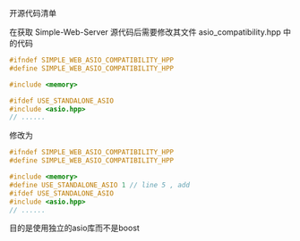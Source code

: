 开源代码清单





在获取 Simple-Web-Server 源代码后需要修改其文件 asio_compatibility.hpp 中的代码

```cpp
#ifndef SIMPLE_WEB_ASIO_COMPATIBILITY_HPP
#define SIMPLE_WEB_ASIO_COMPATIBILITY_HPP

#include <memory>

#ifdef USE_STANDALONE_ASIO
#include <asio.hpp>
// ......
```

修改为

```cpp
#ifndef SIMPLE_WEB_ASIO_COMPATIBILITY_HPP
#define SIMPLE_WEB_ASIO_COMPATIBILITY_HPP

#include <memory>
#define USE_STANDALONE_ASIO 1 // line 5 , add
#ifdef USE_STANDALONE_ASIO
#include <asio.hpp>
// ......
```

目的是使用独立的asio库而不是boost